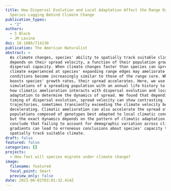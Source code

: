 ```yaml
---
title: How Dispersal Evolution and Local Adaptation Affect the Range Dynamics of
  Species Lagging Behind Climate Change
publication_types:
  - "2"
authors:
  - S Block
  - JM Levine
doi: 10.1086/714130
publication: The American Naturalist
abstract: >
  As climate changes, species' ability to spatially track suitable climate
  depends on their spread velocity, a function of their population growth and
  dispersal capacity. When climate changes faster than species can spread, the
  climate experienced at species' expanding range edges may ameliorate as
  conditions become increasingly similar to those of the range core. When this
  boosts species' growth rates, their spread accelerates. Here, we use
  simulations of a spreading population with an annual life history to explore
  how climatic amelioration interacts with dispersal evolution and local
  adaptation to determine the dynamics of spread. We found that depending on the
  timing of dispersal evolution, spread velocity can show contrasting
  trajectories, sometimes transiently exceeding the climate velocity before
  decelerating. Climatic amelioration can also accelerate the spread of
  populations composed of genotypes best adapted to local climatic conditions,
  but the exact dynamics depends on the pattern of climatic adaptation. We
  conclude that failing to account for demographic variation across climatic
  gradients can lead to erroneous conclusions about species' capacity to
  spatially track suitable climate.
draft: false
featured: false
categories: []
projects:
  - How fast will species migrate under climate change?
image:
  filename: featured
  focal_point: Smart
  preview_only: false
date: 2021-06-02T03:01:32.414Z
---
```

